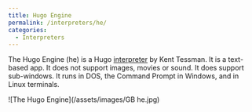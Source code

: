 ```yaml
---
title: Hugo Engine
permalink: /interpreters/he/
categories: 
  - Interpreters
---
```


The Hugo Engine (he) is a Hugo [interpreter](/basics/interpreter/) by
Kent Tessman. It is a text-based app. It does not support images, movies
or sound. It does support sub-windows. It runs in DOS, the Command
Prompt in Windows, and in Linux terminals.

![The Hugo Engine](/assets/images/GB he.jpg)
